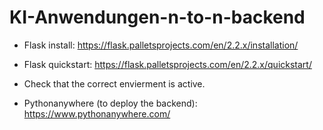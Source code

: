 # KI-Anwendungen-n-to-n-backend

- Flask install: https://flask.palletsprojects.com/en/2.2.x/installation/
- Flask quickstart: https://flask.palletsprojects.com/en/2.2.x/quickstart/
- Check that the correct envierment is active.

- Pythonanywhere (to deploy the backend): https://www.pythonanywhere.com/
